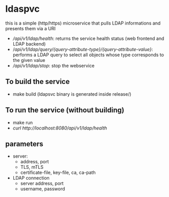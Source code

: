 # ldaspvc
this is a simple (http/https) microservice that pulls LDAP informations and presents them via a URI


- _/api/v1/ldap/health_: returns the service health status (web frontend and LDAP backend)
- /_api/v1/ldap/query/{query-attribute-type}/{query-attribute-value}_: performs a LDAP query to select all objects whose type corresponds to the given value
- _/api/v1/ldap/stop_: stop the webservice

## To build the service
- make build (ldapsvc binary is generated inside release/)

## To run the service (without building)
- make run
- _curl http://localhost:8080/api/v1/ldap/health_

## parameters
- server: 
  - address, port
  - TLS, mTLS 
  - certificate-file, key-file, ca, ca-path
- LDAP connection
  - server address, port
  - username, password